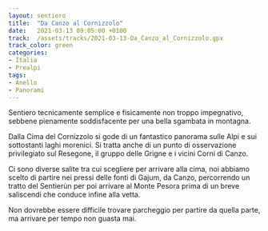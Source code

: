 ```yaml
---
layout: sentiero
title:  "Da Canzo al Cornizzolo"
date:   2021-03-13 09:05:00 +0100
track:  /assets/tracks/2021-03-13-Da_Canzo_al_Cornizzolo.gpx
track_color: green
categories:
- Italia
- Prealpi 
tags:
- Anello
- Panorami
---
```


Sentiero tecnicamente semplice e fisicamente non troppo impegnativo, sebbene pienamente soddisfacente per una bella sgambata in montagna.

Dalla Cima del Cornizzolo si gode di un fantastico panorama sulle Alpi e sui sottostanti laghi morenici. 
Si tratta anche di un punto di osservazione privilegiato sul Resegone, il gruppo delle Grigne e i vicini Corni di Canzo.

Ci sono diverse salite tra cui scegliere per arrivare alla cima, noi abbiamo scelto di partire nei pressi delle fonti di Gajum, da Canzo, 
percorrendo un tratto del Sentierùn per poi arrivare al Monte Pesora prima di un breve saliscendi che conduce infine alla vetta.

Non dovrebbe essere difficile trovare parcheggio per partire da quella parte, ma arrivare per tempo non guasta mai.